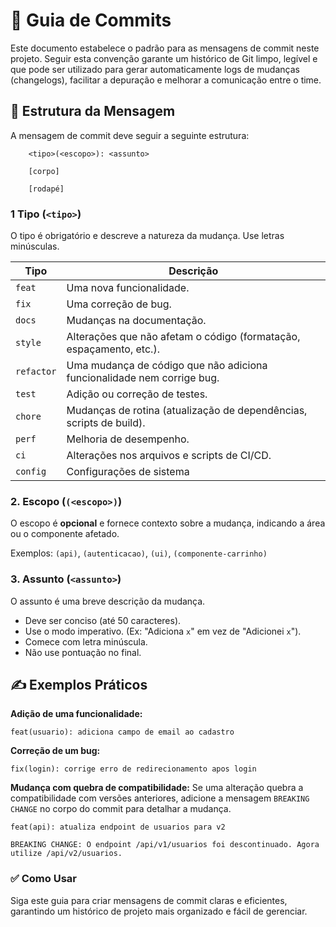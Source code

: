 # 📝 Guia de Commits
Este documento estabelece o padrão para as mensagens de commit neste projeto. Seguir esta convenção garante um histórico de Git limpo, legível e que pode ser utilizado para gerar automaticamente logs de mudanças (changelogs), facilitar a depuração e melhorar a comunicação entre o time.

## 🚀 Estrutura da Mensagem
A mensagem de commit deve seguir a seguinte estrutura:
```
    <tipo>(<escopo>): <assunto>

    [corpo]

    [rodapé]
```
### 1 Tipo (`<tipo>`)
O tipo é obrigatório e descreve a natureza da mudança. Use letras minúsculas.


| Tipo | Descrição |
| ------------ | ----------------------------------- |
| `feat` | Uma nova funcionalidade. |
| `fix` | Uma correção de bug. |
| `docs`|Mudanças na documentação.|
|`style`|Alterações que não afetam o código (formatação, espaçamento, etc.).|
|`refactor`| Uma mudança de código que não adiciona funcionalidade nem corrige bug.|
|`test`| Adição ou correção de testes.|
|`chore`| Mudanças de rotina (atualização de dependências, scripts de build).|
|`perf`|Melhoria de desempenho.|
|`ci`|Alterações nos arquivos e scripts de CI/CD.|
|`config`|Configurações de sistema|

### 2. Escopo (`(<escopo>)`)
O escopo é **opcional** e fornece contexto sobre a mudança, indicando a área ou o componente afetado.

Exemplos: `(api)`, `(autenticacao)`, `(ui)`, `(componente-carrinho)`

### 3. Assunto (`<assunto>`)

O assunto é uma breve descrição da mudança.

- Deve ser conciso (até 50 caracteres).
- Use o modo imperativo. (Ex: "Adiciona `x`" em vez de "Adicionei `x`").
- Comece com letra minúscula.
- Não use pontuação no final.

## ✍️ Exemplos Práticos
**Adição de uma funcionalidade:**
```
feat(usuario): adiciona campo de email ao cadastro
```
**Correção de um bug:**
```
fix(login): corrige erro de redirecionamento apos login
```
**Mudança com quebra de compatibilidade:**
Se uma alteração quebra a compatibilidade com versões anteriores, adicione a mensagem `BREAKING CHANGE` no corpo do commit para detalhar a mudança.
```
feat(api): atualiza endpoint de usuarios para v2

BREAKING CHANGE: O endpoint /api/v1/usuarios foi descontinuado. Agora utilize /api/v2/usuarios.
```

### ✅ Como Usar
Siga este guia para criar mensagens de commit claras e eficientes, garantindo um histórico de projeto mais organizado e fácil de gerenciar.